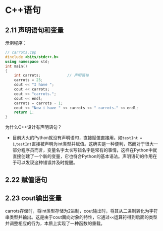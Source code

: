 <!--
 * @Description: 
 * @Author: Andew
 * @Date: 2019-10-12 10:03:08
 * @LastEditors: Andrew
 * @LastEditTime: 2019-10-12 11:37:23
 -->

# C++语句

## 2.11 声明语句和变量

示例程序：

```c++
// carrots.cpp
#include <bits/stdc++.h>
using namespace std;
int main()
{
    int carrots;            // 声明语句
    carrots = 25;
    cout << "I have ";
    cout << carrots;
    cout << "carrots.";
    cout << endl;
    carrots = carrots - 1;
    cout << "Now i have " << carrots << " carrots." << endl;
    return 1;
}
```

为什么C++设计有声明语句？

* 目前大火的Python就没有声明语句，直接赋值直接用，如`testInt = 1`,`testInt`直接被声明为int类型并赋值。这确实是一种便利，然而对于很大一部分程序员而言，变量名字太长写错名字是常有的事情，这样在Python中就直接创建了一个新的变量，它也符合Python的基本语法。声明语句的作用在于可以发现这种错误并及时提醒。

## 2.22 赋值语句

## 2.23 cout输出变量

carrots存储时，将int类型存储为2进制，cout输出时，将其从二进制转化为字符串类型并输出。这是由于cout面向对象的特性，它通过`<<`运算符得到后面的类型并调整相应的行为，本质上实现了一种函数的重载。
